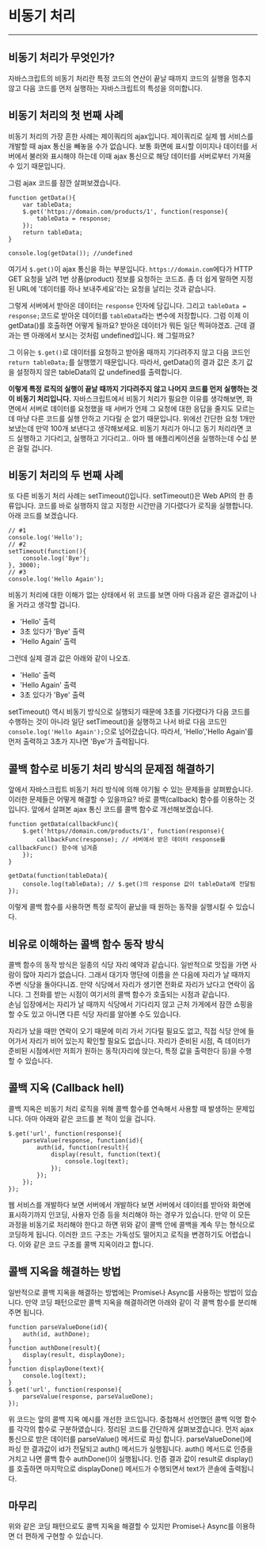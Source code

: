 # 비동기 처리

---

## 비동기 처리가 무엇인가?

자바스크립트의 비동기 처리란 특정 코드의 연산이 끝날 때까지 코드의 실행을 멈추지 않고 다음 코드를 먼저 실행하는 자바스크립트의 특성을 의미합니다.

## 비동기 처리의 첫 번째 사례

비동기 처리의 가장 흔한 사례는 제이쿼리의 ajax입니다. 제이쿼리로 실제 웹 서비스를 개발할 때 ajax 통신을 빼놓을 수가 없습니다. 보통 화면에 표시할 이미지나 데이터를 서버에서 불러와 표시해야 하는데 이때 ajax 통신으로 해당 데이터를 서버로부터 가져올 수 있기 때문입니다.

그럼 ajax 코드를 잠깐 살펴보겠습니다.

```
function getData(){
    var tableData;
    $.get('https://domain.com/products/1', function(response){
        tableData = response;
    });
    return tableData;
}

console.log(getData()); //undefined
```

여기서 `$.get()`이 ajax 통신을 하는 부분입니다. `https://domain.com`에다가 HTTP GET 요청을 날려 1번 상품(product) 정보를 요청하는 코드죠. 좀 더 쉽게 말하면 지정된 URL에 '데이터를 하나 보내주세요'라는 요청을 날리는 것과 같습니다.

그렇게 서버에서 받아온 데이터는 `response` 인자에 담깁니다. 그리고 `tableData = response;`코드로 받아온 데이터를 `tableData`라는 변수에 저장합니다. 그럼 이제 이 getData()를 호출하면 어떻게 될까요? 받아온 데이터가 뭐든 일단 찍혀야겠죠. 근데 결과는 맨 아래에서 보시는 것처럼 undefined입니다. 왜 그럴까요?

그 이유는 `$.get()`로 데이터를 요청하고 받아올 때까지 기다려주지 않고 다음 코드인 `return tableData;`를 실행했기 때문입니다. 따라서, getData()의 결과 값은 초기 값을 설정하지 않은 tableData의 값 undefined를 출력합니다.

**이렇게 특정 로직의 실행이 끝날 때까지 기다려주지 않고 나머지 코드를 먼저 실행하는 것이 비동기 처리입니다.**
자바스크립트에서 비동기 처리가 필요한 이유를 생각해보면, 화면에서 서버로 데이터를 요청했을 때 서버가 언제 그 요청에 대한 응답을 줄지도 모르는데 마냥 다른 코드를 실행 안하고 기다릴 순 없기 때문입니다. 위에선 간단한 요청 1개만 보냈는데 만약 100개 보낸다고 생각해보세요. 비동기 처리가 아니고 동기 처리라면 코드 실행하고 기다리고, 실행하고 기다리고.. 아마 웹 애플리케이션을 실행하는데 수십 분은 걸릴 겁니다.

## 비동기 처리의 두 번째 사례

또 다른 비동기 처리 사례는 setTimeout()입니다. setTimeout()은 Web API의 한 종류입니다. 코드를 바로 실행하지 않고 지정한 시간만큼 기다렸다가 로직을 실행합니다. 아래 코드를 보겠습니다.

```
// #1
console.log('Hello');
// #2
setTimeout(function(){
    console.log('Bye');
}, 3000);
// #3
console.log('Hello Again');
```

비동기 처리에 대한 이해가 없는 상태에서 위 코드를 보면 아마 다음과 같은 결과값이 나올 거라고 생각할 겁니다.

- 'Hello' 출력
- 3초 있다가 'Bye' 출력
- 'Hello Again' 출력

그런데 실제 결과 값은 아래와 같이 나오죠.

- 'Hello' 출력
- 'Hello Again' 출력
- 3초 있다가 'Bye' 출력

setTimeout() 역시 비동기 방식으로 실행되기 때문에 3초를 기다렸다가 다음 코드를 수행하는 것이 아니라 일단 setTimeout()을 실행하고 나서 바로 다음 코드인 `console.log('Hello Again');`으로 넘어갔습니다. 따라서, 'Hello','Hello Again'를 먼저 출력하고 3초가 지나면 'Bye'가 출력됩니다.

## 콜백 함수로 비동기 처리 방식의 문제점 해결하기

앞에서 자바스크립트 비동기 처리 방식에 의해 야기될 수 있는 문제들을 살펴봤습니다. 이러한 문제들은 어떻게 해결할 수 있을까요? 바로 콜백(callback) 함수를 이용하는 것입니다. 앞에서 살펴본 ajax 통신 코드를 콜백 함수로 개선해보겠습니다.

```
function getData(callbackFunc){
    $.get('https//domain.com/products/1', function(response){
        callbackFunc(response); // 서버에서 받은 데이터 response를 callbackFunc() 함수에 넘겨줌
    });
}

getData(function(tableData){
    console.log(tableData); // $.get()의 response 값이 tableData에 전달됨
});
```

이렇게 콜백 함수를 사용하면 특정 로직이 끝났을 때 원하는 동작을 실행시킬 수 있습니다.

## 비유로 이해하는 콜백 함수 동작 방식

콜백 함수의 동작 방식은 일종의 식당 자리 예약과 같습니다. 일반적으로 맛집을 가면 사람이 많아 자리가 없습니다. 그래서 대기자 명단에 이름을 쓴 다음에 자리가 날 때까지 주변 식당을 돌아다니죠. 만약 식당에서 자리가 생기면 전화로 자리가 났다고 연락이 옵니다. 그 전화를 받는 시점이 여기서의 콜백 함수가 호출되는 시점과 같습니다.  
손님 입장에서는 자리가 날 때까지 식당에서 기다리지 않고 근처 가게에서 잠깐 쇼핑을 할 수도 있고 아니면 다른 식당 자리를 알아볼 수도 있습니다.

자리가 났을 때만 연락이 오기 때문에 미리 가서 기다릴 필요도 없고, 직접 식당 안에 들어가서 자리가 비어 있는지 확인할 필요도 없습니다. 자리가 준비된 시점, 즉 데이터가 준비된 시점에서만 저희가 원하는 동작(자리에 앉는다, 특정 값을 출력한다 등)을 수행할 수 있습니다.

## 콜백 지옥 (Callback hell)

콜백 지옥은 비동기 처리 로직을 위해 콜백 함수를 연속해서 사용할 때 발생하는 문제입니다. 아마 아래와 같은 코드를 본 적이 있을 겁니다.

```
$.get('url', function(response){
    parseValue(response, function(id){
        auth(id, function(result){
            display(result, function(text){
                console.log(text);
            });
        });
    });
});
```

웹 서비스를 개발하다 보면 서버에서 개발하다 보면 서버에서 데이터를 받아와 화면에 표시하기까지 인코딩, 사용자 인증 등을 처리해야 하는 경우가 있습니다. 만약 이 모든 과정을 비동기로 처리해야 한다고 하면 위와 같이 콜백 안에 콜백을 계속 무는 형식으로 코딩하게 됩니다. 이러한 코드 구조는 가독성도 떨어지고 로직을 변경하기도 어렵습니다. 이와 같은 코드 구조를 콜백 지옥이라고 합니다.

## 콜백 지옥을 해결하는 방법

일반적으로 콜백 지옥을 해결하는 방법에는 Promise나 Async를 사용하는 방법이 있습니다. 만약 코딩 패턴으로만 콜백 지옥을 해결하려면 아래와 같이 각 콜백 함수를 분리해주면 됩니다.

```
function parseValueDone(id){
    auth(id, authDone);
}
function authDone(result){
    display(result, displayDone);
}
function displayDone(text){
    console.log(text);
}
$.get('url', function(response){
    parseValue(response, parseValueDone);
});
```

위 코드는 앞의 콜백 지옥 예시를 개선한 코드입니다. 중첩해서 선언했던 콜백 익명 함수를 각각의 함수로 구분하였습니다. 정리된 코드를 간단하게 살펴보겠습니다. 먼저 ajax 통신으로 받은 데이터를 parseValue() 메서드로 파싱 합니다. parseValueDone()에 파싱 한 결과값이 id가 전달되고 auth() 메서드가 실행됩니다. auth() 메서드로 인증을 거치고 나면 콜백 함수 authDone()이 실행됩니다. 인증 결과 값이 result로 display()를 호출하면 마지막으로 displayDone() 메서드가 수행되면서 text가 콘솔에 출력됩니다.

## 마무리

위와 같은 코딩 패턴으로도 콜백 지옥을 해결할 수 있지만 Promise나 Async를 이용하면 더 편하게 구현할 수 있습니다.
